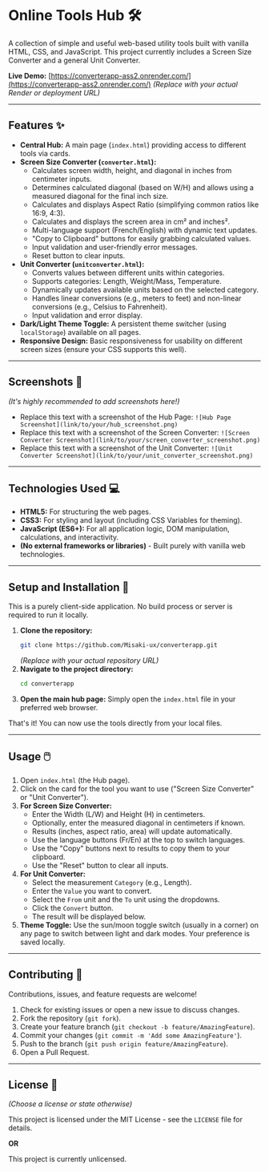 
# Online Tools Hub 🛠️

A collection of simple and useful web-based utility tools built with vanilla HTML, CSS, and JavaScript. This project currently includes a Screen Size Converter and a general Unit Converter.

**Live Demo:** [https://converterapp-ass2.onrender.com/](https://converterapp-ass2.onrender.com/)
*(Replace with your actual Render or deployment URL)*

---

## Features ✨

*   **Central Hub:** A main page (`index.html`) providing access to different tools via cards.
*   **Screen Size Converter (`converter.html`):**
    *   Calculates screen width, height, and diagonal in inches from centimeter inputs.
    *   Determines calculated diagonal (based on W/H) and allows using a measured diagonal for the final inch size.
    *   Calculates and displays Aspect Ratio (simplifying common ratios like 16:9, 4:3).
    *   Calculates and displays the screen area in cm² and inches².
    *   Multi-language support (French/English) with dynamic text updates.
    *   "Copy to Clipboard" buttons for easily grabbing calculated values.
    *   Input validation and user-friendly error messages.
    *   Reset button to clear inputs.
*   **Unit Converter (`unitconverter.html`):**
    *   Converts values between different units within categories.
    *   Supports categories: Length, Weight/Mass, Temperature.
    *   Dynamically updates available units based on the selected category.
    *   Handles linear conversions (e.g., meters to feet) and non-linear conversions (e.g., Celsius to Fahrenheit).
    *   Input validation and error display.
*   **Dark/Light Theme Toggle:** A persistent theme switcher (using `localStorage`) available on all pages.
*   **Responsive Design:** Basic responsiveness for usability on different screen sizes (ensure your CSS supports this well).

---

## Screenshots 📸

*(It's highly recommended to add screenshots here!)*

*   Replace this text with a screenshot of the Hub Page:
    `![Hub Page Screenshot](link/to/your/hub_screenshot.png)`
*   Replace this text with a screenshot of the Screen Converter:
    `![Screen Converter Screenshot](link/to/your/screen_converter_screenshot.png)`
*   Replace this text with a screenshot of the Unit Converter:
    `![Unit Converter Screenshot](link/to/your/unit_converter_screenshot.png)`

---

## Technologies Used 💻

*   **HTML5:** For structuring the web pages.
*   **CSS3:** For styling and layout (including CSS Variables for theming).
*   **JavaScript (ES6+):** For all application logic, DOM manipulation, calculations, and interactivity.
*   **(No external frameworks or libraries)** - Built purely with vanilla web technologies.

---

## Setup and Installation 🚀

This is a purely client-side application. No build process or server is required to run it locally.

1.  **Clone the repository:**
    ```bash
    git clone https://github.com/Misaki-ux/converterapp.git
    ```
    *(Replace with your actual repository URL)*
2.  **Navigate to the project directory:**
    ```bash
    cd converterapp
    ```
3.  **Open the main hub page:**
    Simply open the `index.html` file in your preferred web browser.

That's it! You can now use the tools directly from your local files.

---

## Usage 🖱️

1.  Open `index.html` (the Hub page).
2.  Click on the card for the tool you want to use ("Screen Size Converter" or "Unit Converter").
3.  **For Screen Size Converter:**
    *   Enter the Width (L/W) and Height (H) in centimeters.
    *   Optionally, enter the measured diagonal in centimeters if known.
    *   Results (inches, aspect ratio, area) will update automatically.
    *   Use the language buttons (Fr/En) at the top to switch languages.
    *   Use the "Copy" buttons next to results to copy them to your clipboard.
    *   Use the "Reset" button to clear all inputs.
4.  **For Unit Converter:**
    *   Select the measurement `Category` (e.g., Length).
    *   Enter the `Value` you want to convert.
    *   Select the `From` unit and the `To` unit using the dropdowns.
    *   Click the `Convert` button.
    *   The result will be displayed below.
5.  **Theme Toggle:** Use the sun/moon toggle switch (usually in a corner) on any page to switch between light and dark modes. Your preference is saved locally.

---

## Contributing 🤝

Contributions, issues, and feature requests are welcome!

1.  Check for existing issues or open a new issue to discuss changes.
2.  Fork the repository (`git fork`).
3.  Create your feature branch (`git checkout -b feature/AmazingFeature`).
4.  Commit your changes (`git commit -m 'Add some AmazingFeature'`).
5.  Push to the branch (`git push origin feature/AmazingFeature`).
6.  Open a Pull Request.

---

## License 📄

*(Choose a license or state otherwise)*

This project is licensed under the MIT License - see the `LICENSE` file for details.

**OR**

This project is currently unlicensed.
